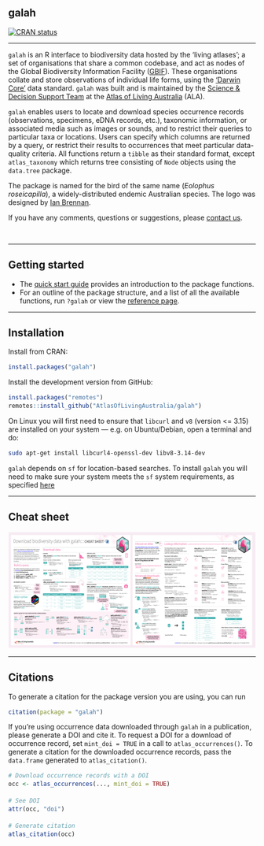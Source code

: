 
<!-- README.md is generated from README.Rmd. Please edit that file -->
<img src="man/figures/logo.png" align="left" style="margin: 0px 10px 0px 0px;" alt="" width="120"/>
<h2>
galah
</h2>
<!-- badges: start -->

[![CRAN
status](https://www.r-pkg.org/badges/version/galah)](https://cran.r-project.org/package=galah)

<!-- badges: end -->

------------------------------------------------------------------------

`galah` is an R interface to biodiversity data hosted by the ‘living
atlases’; a set of organisations that share a common codebase, and act
as nodes of the Global Biodiversity Information Facility
([GBIF](https://www.gbif.org)). These organisations collate and store
observations of individual life forms, using the [‘Darwin
Core’](https://dwc.tdwg.org) data standard. `galah` was built and is
maintained by the [Science & Decision Support
Team](https://labs.ala.org.au) at the [Atlas of Living
Australia](https://www.ala.org.au) (ALA).

`galah` enables users to locate and download species occurrence records
(observations, specimens, eDNA records, etc.), taxonomic information, or
associated media such as images or sounds, and to restrict their queries
to particular taxa or locations. Users can specify which columns are
returned by a query, or restrict their results to occurrences that meet
particular data-quality criteria. All functions return a `tibble` as
their standard format, except `atlas_taxonomy` which returns tree
consisting of `Node` objects using the `data.tree` package.

The package is named for the bird of the same name (*Eolophus
roseicapilla*), a widely-distributed endemic Australian species. The
logo was designed by [Ian Brennan](https://www.iangbrennan.org/).

If you have any comments, questions or suggestions, please [contact
us](mailto:support@ala.org.au).

<br>

------------------------------------------------------------------------

## Getting started

- The [quick start
  guide](https://galah.ala.org.au/R/articles/quick_start_guide.html)
  provides an introduction to the package functions.
- For an outline of the package structure, and a list of all the
  available functions, run `?galah` or view the [reference
  page](https://galah.ala.org.au/R/index.html).

------------------------------------------------------------------------

## Installation

Install from CRAN:

``` r
install.packages("galah")
```

Install the development version from GitHub:

``` r
install.packages("remotes")
remotes::install_github("AtlasOfLivingAustralia/galah")
```

On Linux you will first need to ensure that `libcurl` and `v8` (version
\<= 3.15) are installed on your system — e.g. on Ubuntu/Debian, open a
terminal and do:

``` sh
sudo apt-get install libcurl4-openssl-dev libv8-3.14-dev
```

`galah` depends on `sf` for location-based searches. To install `galah`
you will need to make sure your system meets the `sf` system
requirements, as specified [here](https://cran.r-project.org/package=sf)

------------------------------------------------------------------------

## Cheat sheet

<a href="https://github.com/AtlasOfLivingAustralia/galah-R/blob/main/cheatsheet/galah-r.pdf"><img src="man/figures/galah_cheatsheet_thumbnail.png" width="600" height="236"/></a>

------------------------------------------------------------------------

## Citations

To generate a citation for the package version you are using, you can
run

``` r
citation(package = "galah")
```

If you’re using occurrence data downloaded through `galah` in a
publication, please generate a DOI and cite it. To request a DOI for a
download of occurrence record, set `mint_doi = TRUE` in a call to
`atlas_occurrences()`. To generate a citation for the downloaded
occurrence records, pass the `data.frame` generated to
`atlas_citation()`.

``` r
# Download occurrence records with a DOI 
occ <- atlas_occurrences(..., mint_doi = TRUE)

# See DOI
attr(occ, "doi")

# Generate citation
atlas_citation(occ)
```
